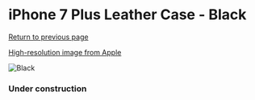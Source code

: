 # iPhone 7 Plus Leather Case - Black

[Return to previous page](/iphone_7)

[High-resolution image from Apple](https://store.storeimages.cdn-apple.com/8756/as-images.apple.com/is/MMYJ2?wid=4500&hei=4500&fmt=png)

<div style="width: 384px"><img src="/everyphone/MMYJ2.png" alt="Black"></div>

### Under construction
